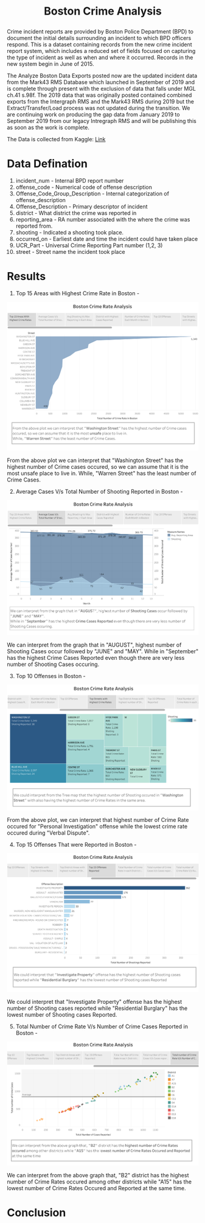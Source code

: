 # <p align = 'center'>Boston Crime Analysis</p>

Crime incident reports are provided by Boston Police Department (BPD) to document the initial details surrounding an incident to which BPD officers respond. This is a dataset containing records from the new crime incident report system, which includes a reduced set of fields focused on capturing the type of incident as well as when and where it occurred. Records in the new system begin in June of 2015. </br>

The Analyze Boston Data Exports posted now are the updated incident data from the Mark43 RMS Database which launched in September of 2019 and is complete through present with the exclusion of data that falls under MGL ch.41 s.98f. The 2019 data that was originally posted contained combined exports from the Intergraph RMS and the Mark43 RMS during 2019 but the Extract/Transfer/Load process was not updated during the transition. We are continuing work on producing the gap data from January 2019 to September 2019 from our legacy Intregraph RMS and will be publishing this as soon as the work is complete. </br>

The Data is collected from Kaggle: <a href = "https://data.boston.gov/dataset/crime-incident-reports-august-2015-to-date-source-new-system"> Link </a> </br>

# Data Defination

1. incident_num - Internal BPD report number
2. offense_code - Numerical code of offense description
3. Offense_Code_Group_Description - Internal categorization of offense_description
4. Offense_Description - Primary descriptor of incident
5. district - What district the crime was reported in
6. reporting_area - RA number associated with the where the crime was reported from.
7. shooting - Indicated a shooting took place.
8. occurred_on - Earliest date and time the incident could have taken place
9. UCR_Part - Universal Crime Reporting Part number (1,2, 3)
10. street - Street name the incident took place

# Results

1. Top 15 Areas with Highest Crime Rate in Boston -

<img src = "Images/Story 1.png"> <br>

From the above plot we can interpret that "Washington Street" has the highest number of Crime cases occured, so we can assume that it is the most unsafe place to live in. While, "Warren Street" has the least number of Crime Cases. <br>
 
 2. Average Cases V/s Total Number of Shooting Reported in Boston -

<img src = "Images/Story 2.png"> <br>

We can interpret from the graph that in "AUGUST", highest number of Shooting Cases occur followed by "JUNE" and "MAY". While in "September" has the highest Crime Cases Reported even though there are very less number of Shooting Cases occuring. <br>

 3. Top 10 Offenses in Boston -

<img src = "Images/Story 6.png"> <br>

From the above plot, we can interpret that highest number of Crime Rate  occured for "Personal Investigation" offense while the lowest crime rate occured during "Verbal Dispute". <br>

4. Top 15 Offenses That were Reported in Boston -

<img src = "Images/Story 8.png"> <br>

We could interpret that "Investigate Property" offense has the highest number of Shooting cases reported while "Residential Burglary" has the lowest number of Shooting cases Reported. <br>

5. Total Number of Crime Rate V/s Number of Crime Cases Reported in Boston -

<img src = "Images/Story 11.png"> <br>

We can interpret from the above graph that, "B2" district has the highest number of Crime Rates occured among other districts while "A15" has the lowest number of Crime Rates Occured and Reported at the same time. <br>

# Conclusion
